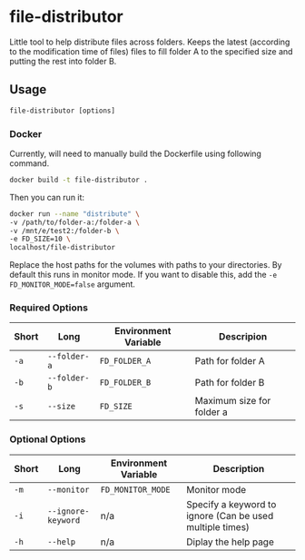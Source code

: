 # file-distributor

Little tool to help distribute files across folders. Keeps the latest (according to the modification time of files) files to fill folder A to the specified size and putting the rest into folder B.

## Usage

```cmd
file-distributor [options]
```

### Docker

Currently, will need to manually build the Dockerfile using following command.

```bash
docker build -t file-distributor .
```

Then you can run it:

```bash
docker run --name "distribute" \
-v /path/to/folder-a:/folder-a \
-v /mnt/e/test2:/folder-b \
-e FD_SIZE=10 \
localhost/file-distributor
```

Replace the host paths for the volumes with paths to your directories. By default this runs in monitor mode. If you want to disable this, add the `-e FD_MONITOR_MODE=false` argument.

### Required Options

| Short | Long | Environment Variable | Descripion |
| --- | --- | --- | --- |
| `-a` | `--folder-a` | `FD_FOLDER_A` | Path for folder A |
| `-b` | `--folder-b` | `FD_FOLDER_B` | Path for folder B |
| `-s` | `--size` | `FD_SIZE` | Maximum size for folder a |

### Optional Options

| Short | Long | Environment Variable | Description |
| --- | --- | --- | --- |
| `-m` | `--monitor` | `FD_MONITOR_MODE` | Monitor mode |
| `-i` | `--ignore-keyword` | n/a | Specify a keyword to ignore (Can be used multiple times) |
| `-h` | `--help` | n/a | Diplay the help page |
